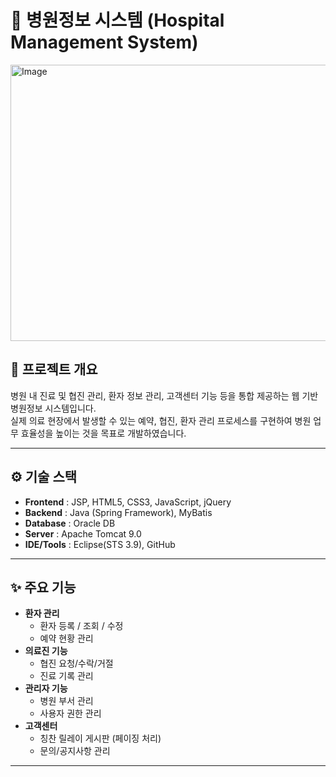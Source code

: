 # 🏥 병원정보 시스템 (Hospital Management System)

<img width="951" height="442" alt="Image" src="https://github.com/user-attachments/assets/f283bd58-656e-422d-84a6-71644594cc97" /> 

## 📌 프로젝트 개요
병원 내 진료 및 협진 관리, 환자 정보 관리, 고객센터 기능 등을 통합 제공하는 웹 기반 병원정보 시스템입니다.  
실제 의료 현장에서 발생할 수 있는 예약, 협진, 환자 관리 프로세스를 구현하여 병원 업무 효율성을 높이는 것을 목표로 개발하였습니다.  

---

## ⚙️ 기술 스택
- **Frontend** : JSP, HTML5, CSS3, JavaScript, jQuery  
- **Backend** : Java (Spring Framework), MyBatis  
- **Database** : Oracle DB  
- **Server** : Apache Tomcat 9.0  
- **IDE/Tools** : Eclipse(STS 3.9), GitHub  

---

## ✨ 주요 기능
- **환자 관리**
  - 환자 등록 / 조회 / 수정
  - 예약 현황 관리
- **의료진 기능**
  - 협진 요청/수락/거절
  - 진료 기록 관리
- **관리자 기능**
  - 병원 부서 관리
  - 사용자 권한 관리
- **고객센터**
  - 칭찬 릴레이 게시판 (페이징 처리)
  - 문의/공지사항 관리

---


